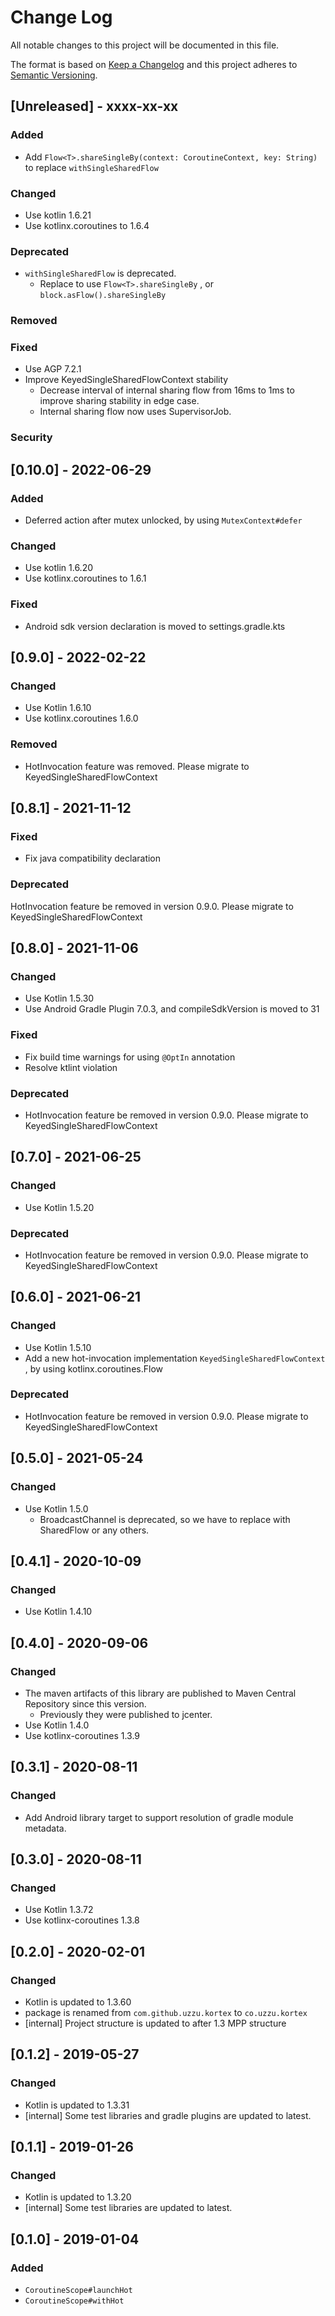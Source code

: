 # Change Log

All notable changes to this project will be documented in this file.

The format is based on [Keep a Changelog](http://keepachangelog.com/)
and this project adheres to [Semantic Versioning](http://semver.org/).

## [Unreleased] - xxxx-xx-xx

### Added
- Add `Flow<T>.shareSingleBy(context: CoroutineContext, key: String)` to replace `withSingleSharedFlow`

### Changed
- Use kotlin 1.6.21
- Use kotlinx.coroutines to 1.6.4

### Deprecated
- `withSingleSharedFlow` is deprecated.
  - Replace to use `Flow<T>.shareSingleBy` , or `block.asFlow().shareSingleBy`

### Removed

### Fixed
- Use AGP 7.2.1
- Improve KeyedSingleSharedFlowContext stability
  - Decrease interval of internal sharing flow from 16ms to 1ms to improve sharing stability in edge case.
  - Internal sharing flow now uses SupervisorJob.

### Security

## [0.10.0] - 2022-06-29

### Added
- Deferred action after mutex unlocked, by using `MutexContext#defer`

### Changed
- Use kotlin 1.6.20
- Use kotlinx.coroutines to 1.6.1

### Fixed
- Android sdk version declaration is moved to settings.gradle.kts

## [0.9.0] - 2022-02-22

### Changed
- Use Kotlin 1.6.10
- Use kotlinx.coroutines 1.6.0

### Removed
- HotInvocation feature was removed. Please migrate to KeyedSingleSharedFlowContext

## [0.8.1] - 2021-11-12

### Fixed
- Fix java compatibility declaration

### Deprecated
HotInvocation feature be removed in version 0.9.0. Please migrate to KeyedSingleSharedFlowContext

## [0.8.0] - 2021-11-06

### Changed
- Use Kotlin 1.5.30
- Use Android Gradle Plugin 7.0.3, and compileSdkVersion is moved to 31

### Fixed
- Fix build time warnings for using `@OptIn` annotation
- Resolve ktlint violation

### Deprecated
- HotInvocation feature be removed in version 0.9.0. Please migrate to KeyedSingleSharedFlowContext

## [0.7.0] - 2021-06-25

### Changed
- Use Kotlin 1.5.20

### Deprecated
- HotInvocation feature be removed in version 0.9.0. Please migrate to KeyedSingleSharedFlowContext

## [0.6.0] - 2021-06-21

### Changed
- Use Kotlin 1.5.10
- Add a new hot-invocation implementation `KeyedSingleSharedFlowContext` , by using kotlinx.coroutines.Flow

### Deprecated
- HotInvocation feature be removed in version 0.9.0. Please migrate to KeyedSingleSharedFlowContext

## [0.5.0] - 2021-05-24

### Changed
- Use Kotlin 1.5.0
  - BroadcastChannel is deprecated, so we have to replace with SharedFlow or any others.

## [0.4.1] - 2020-10-09

### Changed
- Use Kotlin 1.4.10

## [0.4.0] - 2020-09-06

### Changed
- The maven artifacts of this library are published to Maven Central Repository since this version.
  - Previously they were published to jcenter.
- Use Kotlin 1.4.0
- Use kotlinx-coroutines 1.3.9

## [0.3.1] - 2020-08-11

### Changed
- Add Android library target to support resolution of gradle module metadata.

## [0.3.0] - 2020-08-11

### Changed
- Use Kotlin 1.3.72
- Use kotlinx-coroutines 1.3.8

## [0.2.0] - 2020-02-01

### Changed
- Kotlin is updated to 1.3.60
- package is renamed from `com.github.uzzu.kortex` to `co.uzzu.kortex`
- [internal] Project structure is updated to after 1.3 MPP structure

## [0.1.2] - 2019-05-27

### Changed
- Kotlin is updated to 1.3.31
- [internal] Some test libraries and gradle plugins are updated to latest.

## [0.1.1] - 2019-01-26

### Changed
- Kotlin is updated to 1.3.20
- [internal] Some test libraries are updated to latest.

## [0.1.0] - 2019-01-04

### Added
- `CoroutineScope#launchHot`
- `CoroutineScope#withHot`
